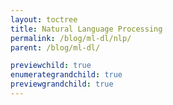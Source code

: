 ```yaml
---
layout: toctree
title: Natural Language Processing
permalink: /blog/ml-dl/nlp/
parent: /blog/ml-dl/

previewchild: true
enumerategrandchild: true
previewgrandchild: true
---
```

